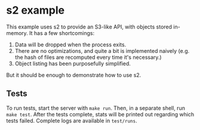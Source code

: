 # s2 example

This example uses s2 to provide an S3-like API, with objects stored in-memory. It has a few shortcomings:

1) Data will be dropped when the process exits.
2) There are no optimizations, and quite a bit is implemented naively (e.g. the hash of files are recomputed every time it's necessary.)
3) Object listing has been purposefully simplified.

But it should be enough to demonstrate how to use s2.

## Tests

To run tests, start the server with `make run`. Then, in a separate shell, run `make test`. After the tests complete, stats will be printed out regarding which tests failed. Complete logs are available in `test/runs`.
